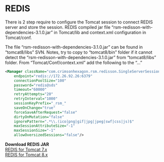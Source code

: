 # REDIS

There is 2 step require to configure the Tomcat session to connect REDIS server and store the session. REDIS compiled jar file “rsm-redisson-with-dependencies-3.1.0.jar” in Tomcat/lib and context.xml configuration in Tomcat/conf.  

The file “rsm-redisson-with-dependencies-3.1.0.jar” can be found in “tomcat8/libs” SVN. Notes, try to copy to “tomcat8/bin” folder if it cannot detect the “rsm-redisson-with-dependencies-3.1.0.jar” from “tomcat8/libs” folder.
From “Tomcat/Conf/context.xml” add the following to the “<context>...</context>”  
```xml
<Manager className="com.crimsonhexagon.rsm.redisson.SingleServerSessionManager"
	endpoint="redis://172.26.92.26:6379"
	connectionPoolSize="100"
	password="redis@sds"
	timeout="60000"
	retryAttempts="20"
	retryInterval="1000"
	sessionKeyPrefix="_rsm_"
	saveOnChange="true"
	forceSaveAfterRequest="false"
	dirtyOnMutation="false"
	ignorePattern=".*\\.(ico|png|gif|jpg|jpeg|swf|css|js)$"
	maxSessionAttributeSize="-1"
	maxSessionSize="-1"
	allowOversizedSessions="false"/>

```  
**Download REDIS JAR**  
<a href="/sdsfw_docs/downloads/redis/tomcat7/tomcat7.zip" download>REDIS for Tomcat 7.x</a>  
<a href="/sdsfw_docs/downloads/redis/tomcat7/tomcat8.zip" download>REDIS for Tomcat 8.x</a>  